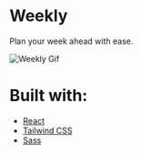# Weekly

Plan your week ahead with ease.

![Weekly Gif](https://github.com/edmiller1/Weekly/blob/master/Weekly.gif)

# Built with:
  * [React](https://reactjs.org/)
  * [Tailwind CSS](https://tailwindcss.com/)
  * [Sass](https://sass-lang.com/)
